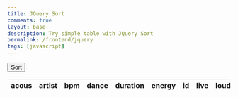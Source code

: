 ```yaml
---
title: JQuery Sort
comments: true
layout: base
description: Try simple table with JQuery Sort
permalink: /frontend/jquery
tags: [javascript]
---
```

<head>
    <!-- JQuery -->
    <script type="text/javascript" language="javascript" src="https://code.jquery.com/jquery-3.5.1.js"></script>
    <script type="text/javascript" language="javascript" src="https://cdn.datatables.net/1.13.4/js/jquery.dataTables.min.js"></script>
    <!-- Bootstrap -->
    <script type="text/javascript" language="javascript" src="https://cdn.datatables.net/1.13.4/js/dataTables.bootstrap5.min.js"></script>
    <style>
        #flaskTable th:first-child {
            width: 75px;
        }
        #flaskTable td:not(:first-child) {
          width: 150px;
        }
    </style>
    <button id="insertionSortBtn" class="btn btn-primary">Sort</button>
</head>

<table id="flaskTable" class="table table-striped nowrap" style="width:100%">
    <thead id="flaskHead">
        <tr>
            <th>acous</th>
            <th>artist</th>
            <th>bpm</th>
            <th>dance</th>
            <th>duration</th>
            <th>energy</th>
            <th>id</th>
            <th>live</th>
            <th>loud</th>
            <th>popular</th>
            <th>speech</th>
            <th>title</th>
            <th>genre</th>
            <th>valence</th>
            <th>year</th>
        </tr>
    </thead>
    <tbody id="flaskBody"></tbody>
</table>

<script>
  //  insertion sort function in JS converted from my past python version
  function insertionSort(list) {
    var n = list.length;
    for (var i = 1; i < n; i++) {
      var key = list[i];
      var j = i - 1;
      while (j >= 0 && list[j][0] > key[0]) {
        list[j + 1] = list[j];
        j = j - 1;
      }
      list[j + 1] = key;
    }
    return list;
  }



  $(document).ready(function() {
    fetch('https://playourshiny.duckdns.org/songdatabase', { mode: 'cors' })
      .then(response => {
        if (!response.ok) {
          throw new Error('API response failed');
        }
        return response.json();
      })
      .then(data => {
        for (const row of data) {
          $('#flaskBody').append('<tr><td>' +
            row.acousticness + '</td><td>' +
            row.artist + '</td><td>' +
            row.bpm + '</td><td>' +
            row.danceability + '</td><td>' +
            row.duration + '</td><td>' +
            row.energy + '</td><td>' +
            row.id + '</td><td>' +
            row.liveness + '</td><td>' +
            row.loudness + '</td><td>' +
            row.popularity + '</td><td>' +
            row.speechiness + '</td><td>' +
            row.title + '</td><td>' +
            row.top_genre + '</td><td>' +
            row.valence + '</td><td>' +
            row.year + '</td></tr>');
        }

        // Insertion sort function for table
        $('#insertionSortBtn').on('click', function() {
          // Retrieve table data
          var table = $('#flaskTable').DataTable();
          var tableData = table
            .columns()
            .data()
            .toArray();

          // Convert table data to a flat array
          var flatData = tableData.reduce(function(acc, val) {
            return acc.concat(val);
          }, []);

          // Perform insertion sort on the flat data array
          var sortedData = insertionSort(flatData);

          // Update table with sorted data
          var sortedTableData = [];
          var numColumns = tableData.length;
          for (var i = 0; i < sortedData.length; i += numColumns) {
            sortedTableData.push(sortedData.slice(i, i + numColumns));
          }
          table.clear().rows.add(sortedTableData).draw();
        });

        $('#flaskTable').DataTable();
      })
      .catch(error => {
        console.error('Error:', error);
      });
  });
</script>
